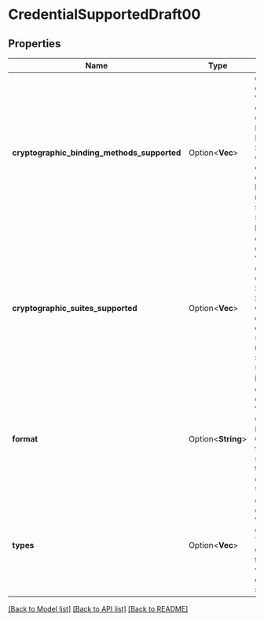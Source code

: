 # CredentialSupportedDraft00

## Properties

Name | Type | Description | Notes
------------ | ------------- | ------------- | -------------
**cryptographic_binding_methods_supported** | Option<**Vec<String>**> | OpenID Connect Verifiable Credentials Cryptographic Binding Methods Supported  Contains a list of cryptographic binding methods supported for signing the proof. | [optional]
**cryptographic_suites_supported** | Option<**Vec<String>**> | OpenID Connect Verifiable Credentials Cryptographic Suites Supported  Contains a list of cryptographic suites methods supported for signing the proof. | [optional]
**format** | Option<**String**> | OpenID Connect Verifiable Credentials Format  Contains the format that is supported by this authorization server. | [optional]
**types** | Option<**Vec<String>**> | OpenID Connect Verifiable Credentials Types  Contains the types of verifiable credentials supported. | [optional]

[[Back to Model list]](../README.md#documentation-for-models) [[Back to API list]](../README.md#documentation-for-api-endpoints) [[Back to README]](../README.md)


